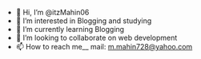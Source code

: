 - 👋 Hi, I’m @itzMahin06
- 👀 I’m interested in Blogging and studying
- 🌱 I’m currently learning Blogging
- 💞️ I’m looking to collaborate on web development
- 📫 How to reach me__ mail: m.mahin728@yahoo.com

<!---
itzMahin06/itzMahin06 is a ✨ special ✨ repository because its `README.md` (this file) appears on your GitHub profile.
You can click the Preview link to take a look at your changes.
--->

